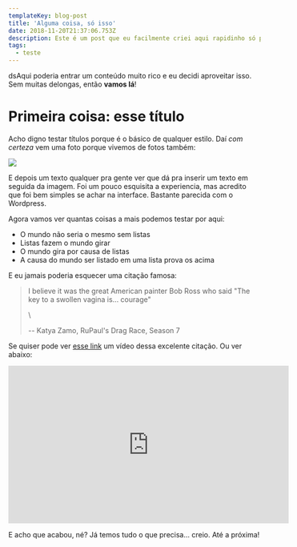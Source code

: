 ```yaml
---
templateKey: blog-post
title: 'Alguma coisa, só isso'
date: 2018-11-20T21:37:06.753Z
description: Este é um post que eu facilmente criei aqui rapidinho só pra testar esse trem
tags:
  - teste
---
```

dsAqui poderia entrar um conteúdo muito rico e eu decidi aproveitar isso. Sem muitas delongas, então **vamos lá**!

# Primeira coisa: esse título

Acho digno testar títulos porque é o básico de qualquer estilo. Daí _com certeza_ vem uma foto porque vivemos de fotos também:

![](/img/capa_face2.jpg)

E depois um texto qualquer pra gente ver que dá pra inserir um texto em seguida da imagem. Foi um pouco esquisita a experiencia, mas acredito que foi bem simples se achar na interface. Bastante parecida com o Wordpress.

Agora vamos ver quantas coisas a mais podemos testar por aqui:

* O mundo não seria o mesmo sem listas
* Listas fazem o mundo girar
* O mundo gira por causa de listas
* A causa do mundo ser listado em uma lista prova os acima

E eu jamais poderia esquecer uma citação famosa:

> I believe it was the great American painter Bob Ross who said "The key to a swollen vagina is... courage"
>
> \
>
> \-- Katya Zamo, RuPaul's Drag Race, Season 7

Se quiser pode ver [esse link](https://www.youtube.com/watch?v=o4Be-v92v_o) um vídeo dessa excelente citação. Ou ver abaixo:

<iframe width="560" height="315" src="https://www.youtube.com/embed/o4Be-v92v_o" frameborder="0" allow="accelerometer; autoplay; encrypted-media; gyroscope; picture-in-picture" allowfullscreen></iframe>



E acho que acabou, né? Já temos tudo o que precisa... creio. Até a próxima!
